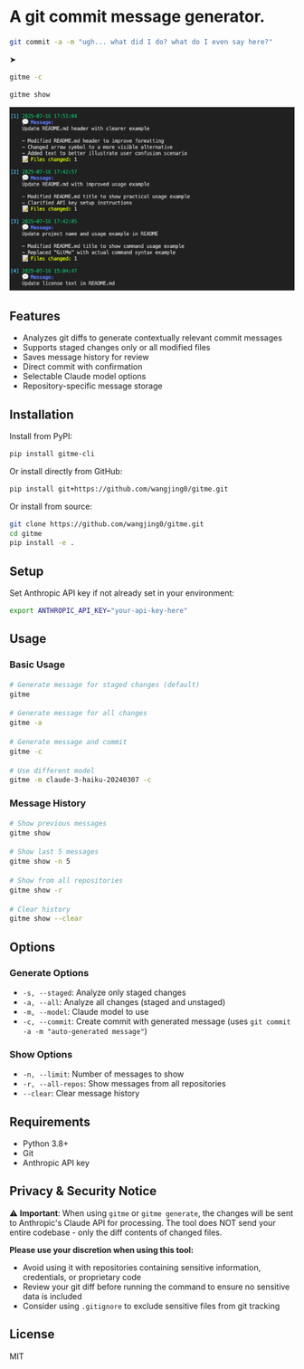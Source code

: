# A git commit message generator.

```bash
git commit -a -m "ugh... what did I do? what do I even say here?"
```
➤
```bash
gitme -c
```

```bash
gitme show
```

![gitme-cli](https://github.com/wangjing0/gitme/raw/main/commits.png)

## Features

- Analyzes git diffs to generate contextually relevant commit messages
- Supports staged changes only or all modified files
- Saves message history for review
- Direct commit with confirmation
- Selectable Claude model options
- Repository-specific message storage

## Installation

Install from PyPI:

```bash
pip install gitme-cli
```

Or install directly from GitHub:

```bash
pip install git+https://github.com/wangjing0/gitme.git
```

Or install from source:

```bash
git clone https://github.com/wangjing0/gitme.git
cd gitme
pip install -e .
```

## Setup

Set Anthropic API key if not already set in your environment:

```bash
export ANTHROPIC_API_KEY="your-api-key-here"
```

## Usage

### Basic Usage

```bash
# Generate message for staged changes (default)
gitme

# Generate message for all changes
gitme -a

# Generate message and commit
gitme -c

# Use different model
gitme -m claude-3-haiku-20240307 -c
```

### Message History

```bash
# Show previous messages
gitme show

# Show last 5 messages
gitme show -n 5

# Show from all repositories
gitme show -r

# Clear history
gitme show --clear
```

## Options

### Generate Options

- `-s, --staged`: Analyze only staged changes
- `-a, --all`: Analyze all changes (staged and unstaged)
- `-m, --model`: Claude model to use
- `-c, --commit`: Create commit with generated message (uses `git commit -a -m "auto-generated message"`)

### Show Options

- `-n, --limit`: Number of messages to show
- `-r, --all-repos`: Show messages from all repositories
- `--clear`: Clear message history

## Requirements

- Python 3.8+
- Git
- Anthropic API key

## Privacy & Security Notice

⚠️ **Important**: When using `gitme` or `gitme generate`, the changes will be sent to Anthropic's Claude API for processing. The tool does NOT send your entire codebase - only the diff contents of changed files.

**Please use your discretion when using this tool:**
- Avoid using it with repositories containing sensitive information, credentials, or proprietary code
- Review your git diff before running the command to ensure no sensitive data is included
- Consider using `.gitignore` to exclude sensitive files from git tracking

## License

MIT